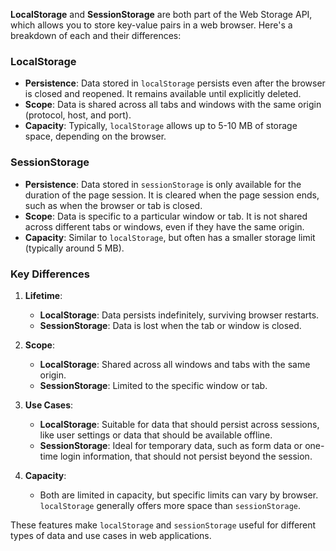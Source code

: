 **LocalStorage** and **SessionStorage** are both part of the Web Storage API, which allows you to store key-value pairs in a web browser. Here's a breakdown of each and their differences:

### LocalStorage
- **Persistence**: Data stored in `localStorage` persists even after the browser is closed and reopened. It remains available until explicitly deleted.
- **Scope**: Data is shared across all tabs and windows with the same origin (protocol, host, and port).
- **Capacity**: Typically, `localStorage` allows up to 5-10 MB of storage space, depending on the browser.

### SessionStorage
- **Persistence**: Data stored in `sessionStorage` is only available for the duration of the page session. It is cleared when the page session ends, such as when the browser or tab is closed.
- **Scope**: Data is specific to a particular window or tab. It is not shared across different tabs or windows, even if they have the same origin.
- **Capacity**: Similar to `localStorage`, but often has a smaller storage limit (typically around 5 MB).

### Key Differences
1. **Lifetime**:
   - **LocalStorage**: Data persists indefinitely, surviving browser restarts.
   - **SessionStorage**: Data is lost when the tab or window is closed.

2. **Scope**:
   - **LocalStorage**: Shared across all windows and tabs with the same origin.
   - **SessionStorage**: Limited to the specific window or tab.

3. **Use Cases**:
   - **LocalStorage**: Suitable for data that should persist across sessions, like user settings or data that should be available offline.
   - **SessionStorage**: Ideal for temporary data, such as form data or one-time login information, that should not persist beyond the session.

4. **Capacity**:
   - Both are limited in capacity, but specific limits can vary by browser. `localStorage` generally offers more space than `sessionStorage`.

These features make `localStorage` and `sessionStorage` useful for different types of data and use cases in web applications.